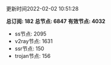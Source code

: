更新时间2022-02-02 10:51:28

**总订阅: 182**
**总节点: 6847**
**有效节点: 4032**
- ss节点: 2095
- v2ray节点: 1631
- ssr节点: 150
- trojan节点: 156
